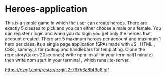 # Heroes-application
This is a simple game in which the user can create heroes. There are exactly 5 classes to pick and you can either choose a male or a female.
You can register / login and when you do login you get only the heroes that account created. There are 5 maximum heroes per account and
maximum 1 hero per class.
Its a single page application (SPA) made with JS , HTML , CSS , sammy.js for routing and handlebars for templating.
Clone the repository(takes 20seconds) write npm install in your terminal(1 minute) then write npm start in your terminal , which runs lite-server.

https://ezgif.com/resize/ezgif-2-767b3a8bf9c8.gif
